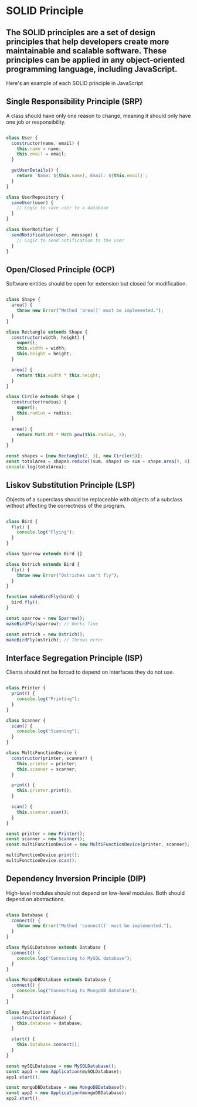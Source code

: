 # SOLID Principle

## The SOLID principles are a set of design principles that help developers create more maintainable and scalable software. These principles can be applied in any object-oriented programming language, including JavaScript. 

Here's an example of each SOLID principle in JavaScript

## Single Responsibility Principle (SRP)
A class should have only one reason to change, meaning it should only have one job or responsibility.

```javascript

class User {
  constructor(name, email) {
    this.name = name;
    this.email = email;
  }

  getUserDetails() {
    return `Name: ${this.name}, Email: ${this.email}`;
  }
}

class UserRepository {
  saveUser(user) {
    // Logic to save user to a database
  }
}

class UserNotifier {
  sendNotification(user, message) {
    // Logic to send notification to the user
  }
}
```

## Open/Closed Principle (OCP)
Software entities should be open for extension but closed for modification.

```javascript

class Shape {
  area() {
    throw new Error("Method 'area()' must be implemented.");
  }
}

class Rectangle extends Shape {
  constructor(width, height) {
    super();
    this.width = width;
    this.height = height;
  }

  area() {
    return this.width * this.height;
  }
}

class Circle extends Shape {
  constructor(radius) {
    super();
    this.radius = radius;
  }

  area() {
    return Math.PI * Math.pow(this.radius, 2);
  }
}

const shapes = [new Rectangle(2, 3), new Circle(5)];
const totalArea = shapes.reduce((sum, shape) => sum + shape.area(), 0);
console.log(totalArea);
```

## Liskov Substitution Principle (LSP)
Objects of a superclass should be replaceable with objects of a subclass without affecting the correctness of the program.

```javascript

class Bird {
  fly() {
    console.log("Flying");
  }
}

class Sparrow extends Bird {}

class Ostrich extends Bird {
  fly() {
    throw new Error("Ostriches can't fly");
  }
}

function makeBirdFly(bird) {
  bird.fly();
}

const sparrow = new Sparrow();
makeBirdFly(sparrow); // Works fine

const ostrich = new Ostrich();
makeBirdFly(ostrich); // Throws error
```

## Interface Segregation Principle (ISP)
Clients should not be forced to depend on interfaces they do not use.

```javascript

class Printer {
  print() {
    console.log("Printing");
  }
}

class Scanner {
  scan() {
    console.log("Scanning");
  }
}

class MultiFunctionDevice {
  constructor(printer, scanner) {
    this.printer = printer;
    this.scanner = scanner;
  }

  print() {
    this.printer.print();
  }

  scan() {
    this.scanner.scan();
  }
}

const printer = new Printer();
const scanner = new Scanner();
const multiFunctionDevice = new MultiFunctionDevice(printer, scanner);

multiFunctionDevice.print();
multiFunctionDevice.scan();
```


## Dependency Inversion Principle (DIP)
High-level modules should not depend on low-level modules. Both should depend on abstractions.

```javascript

class Database {
  connect() {
    throw new Error("Method 'connect()' must be implemented.");
  }
}

class MySQLDatabase extends Database {
  connect() {
    console.log("Connecting to MySQL database");
  }
}

class MongoDBDatabase extends Database {
  connect() {
    console.log("Connecting to MongoDB database");
  }
}

class Application {
  constructor(database) {
    this.database = database;
  }

  start() {
    this.database.connect();
  }
}

const mySQLDatabase = new MySQLDatabase();
const app1 = new Application(mySQLDatabase);
app1.start();

const mongoDBDatabase = new MongoDBDatabase();
const app2 = new Application(mongoDBDatabase);
app2.start();
```